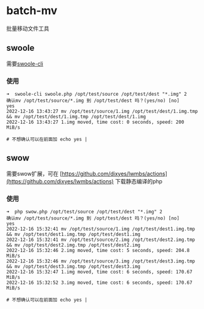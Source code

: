 # batch-mv  
批量移动文件工具  

## swoole  
需要[swoole-cli](https://github.com/swoole/swoole-src/releases/download/v5.0.1/swoole-cli-v5.0.1-linux-x64.tar.xz)  

### 使用  
```
➜  swoole-cli swoole.php /opt/test/source /opt/test/dest "*.img" 2
确认mv /opt/test/source/*.img 到 /opt/test/dest 吗？(yes/no) [no]
yes
2022-12-16 13:43:27 mv /opt/test/source/1.img /opt/test/dest/1.img.tmp && mv /opt/test/dest/1.img.tmp /opt/test/dest/1.img
2022-12-16 13:43:27 1.img moved, time cost: 0 seconds, speed: 200 MiB/s

# 不想确认可以在前面加 echo yes | 
```

## swow  
需要swow扩展，可在 [https://github.com/dixyes/lwmbs/actions](https://github.com/dixyes/lwmbs/actions) 下载静态编译的php

### 使用  
```
➜  php swow.php /opt/test/source /opt/test/dest "*.img" 2
确认mv /opt/test/source/*.img 到 /opt/test/dest 吗？(yes/no) [no]
yes
2022-12-16 15:32:41 mv /opt/test/source/1.img /opt/test/dest1.img.tmp && mv /opt/test/dest1.img.tmp /opt/test/dest1.img
2022-12-16 15:32:41 mv /opt/test/source/2.img /opt/test/dest2.img.tmp && mv /opt/test/dest2.img.tmp /opt/test/dest2.img
2022-12-16 15:32:46 2.img moved, time cost: 5 seconds, speed: 204.8 MiB/s
2022-12-16 15:32:46 mv /opt/test/source/3.img /opt/test/dest3.img.tmp && mv /opt/test/dest3.img.tmp /opt/test/dest3.img
2022-12-16 15:32:47 1.img moved, time cost: 6 seconds, speed: 170.67 MiB/s
2022-12-16 15:32:52 3.img moved, time cost: 6 seconds, speed: 170.67 MiB/s

# 不想确认可以在前面加 echo yes | 
```
